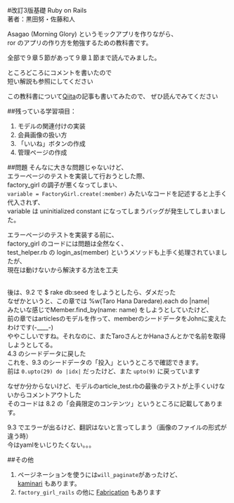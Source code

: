 #改訂3版基礎 Ruby on Rails <br> 著者：黒田努・佐藤和人

Asagao (Morning Glory) というモックアプリを作りながら、<br>
ror のアプリの作り方を勉強するための教科書です。

全部で９章５節があって９章１節まで読んでみました。

ところどころにコメントを書いたので<br>
短い解説も参照にしてください

この教科書について<a href="https://www.github.com/gazayas/asagao" target="_blank">Qiita</a>の記事も書いてみたので、
ぜひ読んでみてください

##残っている学習項目： <br>
1. モデルの関連付けの実装 <br>
2. 会員画像の扱い方 <br>
3. 「いいね」ボタンの作成 <br>
4. 管理ページの作成 <br>

##問題
そんなに大きな問題じゃないけど、<br>
エラーページのテストを実装して行おうとした際、<br>
factory_girl の調子が悪くなってしまい、<br>
`variable = FactoryGirl.create(:member)` みたいなコードを記述すると上手く代入されず、<br>
variable は uninitialized constant になってしまうバッグが発生してしまいました。

エラーページのテストを実装する前に、<br>
factory_girl のコードには問題は全然なく、<br>
test_helper.rb の login_as(member) というメソッドも上手く処理されていましたが、<br>
現在は動けないから解決する方法を工夫<br/><br/>

後は、9.2 で $ rake db:seed をしようとしたら、ダメだった<br/>
なぜかというと、この章では %w(Taro Hana Daredare).each do |name|<br/>
みたいな感じでMember.find_by(name: name) をしようとしていたけど、<br/>
前の章ではarticlesのモデルを作って、memberのシードデータをJohnに変えたわけです(-____-)<br/>
ややこしいですね。それなのに、またTaroさんとかHanaさんとかで名前を取得しようとしてる。<br/>
4.3 のシードデータに戻した<br/>
これを、9.3 のシードデータの「投入」というところで確認できます。<br/>
前は `0.upto(29) do |idx|` だったけど、また `upto(9)` に戻っています

なぜか分からないけど、モデルのarticle_test.rbの最後のテストが上手くいけないからコメントアウトした<br/>
そのコードは 8.2 の「会員限定のコンテンツ」というところに記載してあります。<br/>

9.3 でエラーが出るけど、翻訳はないと言ってしまう（画像のファイルの形式が違う時）<br/>
今はyamlをいじりたくない。。。


##その他
1. ページネーションを使うには`will_paginate`があったけど、<br>
<a href="https://github.com/amatsuda/kaminari" target="_blank">kaminari</a> もあります。
2. `factory_girl_rails` の他に <a href="http://www.fabricationgem.org/" target="_blank">Fabrication</a> もあります
